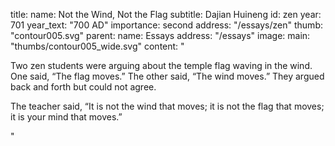 title:
    name: Not the Wind, Not the Flag 
    subtitle: Dajian Huineng
id: zen
year: 701
year_text: "700 AD"
importance: second
address: "/essays/zen"
thumb: "contour005.svg"
parent:
    name: Essays
    address: "/essays"
image:
    main: "thumbs/contour005_wide.svg"
content: "<p class='regular'>Two zen students were arguing about the temple flag waving in the wind. One said, “The flag moves.” The other said, “The wind moves.” They argued back and forth but could not agree.</p>
<p class='regular'>The teacher said, “It is not the wind that moves; it is not the flag that moves; it is your mind that moves.”</p>"
